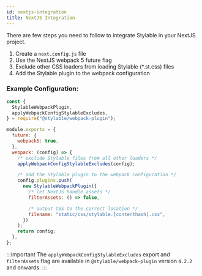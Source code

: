 ```yaml
---
id: nextjs-integration
title: NextJS Integration
---
```


There are few steps you need to follow to integrate Stylable in your NextJS project.

1. Create a `next.config.js` file
2. Use the NextJS webpack 5 future flag
3. Exclude other CSS loaders from loading Stylable (*.st.css) files
4. Add the Stylable plugin to the webpack configuration

### Example Configuration:

```js
const {
  StylableWebpackPlugin,
  applyWebpackConfigStylableExcludes,
} = require("@stylable/webpack-plugin");

module.exports = {
  future: {
    webpack5: true,
  },
  webpack: (config) => {
    /* exclude Stylable files from all other loaders */
    applyWebpackConfigStylableExcludes(config);

    /* add the Stylable plugin to the webpack configuration */
    config.plugins.push(
      new StylableWebpackPlugin({
        /* let NextJS handle assets */
        filterAssets: () => false,

        /* output CSS to the correct location */
        filename: "static/css/stylable.[contenthash].css",
      })
    );
    return config;
  },
};
```

:::important
The `applyWebpackConfigStylableExcludes` export and `filterAssets` flag are available in `@stylable/webpack-plugin` version `4.2.2` and onwards.
:::
